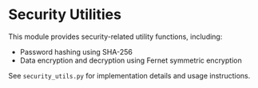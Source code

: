 # Security Utilities

This module provides security-related utility functions, including:

- Password hashing using SHA-256
- Data encryption and decryption using Fernet symmetric encryption

See `security_utils.py` for implementation details and usage instructions.
